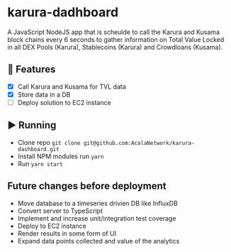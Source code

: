 # karura-dadhboard
A JavaScript NodeJS app that is scheulde to call the Karura and Kusama block chains every 6 seconds to gather information on Total Value Locked in all DEX Pools (Karura), Stablecoins (Karura) and Crowdloans (Kusama).

## 📝 Features
- [x] Call Karura and Kusama for TVL data
- [x] Store data in a DB
- [ ] Deploy solution to EC2 instance

## ▶️ Running
- Clone repo `git clone git@github.com:AcalaNetwork/karura-dashboard.git`
- Install NPM modules run `yarn`
- Run `yarn start`

## Future changes before deployment
- Move database to a timeseries drivien DB like InfluxDB
- Convert server to TypeScript
- Implement and increase unit/integration test coverage
- Deploy to EC2 instance
- Render results in some form of UI
- Expand data points collected and value of the analytics

